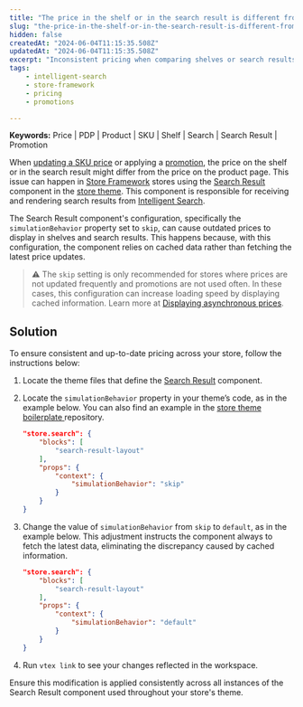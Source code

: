 ```yaml
---
title: "The price in the shelf or in the search result is different from the product page"
slug: "the-price-in-the-shelf-or-in-the-search-result-is-different-from-the-product-page"
hidden: false
createdAt: "2024-06-04T11:15:35.508Z"
updatedAt: "2024-06-04T11:15:35.508Z"
excerpt: "Inconsistent pricing when comparing shelves or search results with product pages in stores using Intelligent Search."
tags:
    - intelligent-search
    - store-framework
    - pricing
    - promotions

---
```


**Keywords:** Price | PDP | Product | SKU | Shelf | Search | Search Result | Promotion

When [updating a SKU price](https://help.vtex.com/en/tutorial/alteracao-de-preco-de-sku--tutorials_95) or applying a [promotion](https://help.vtex.com/en/tracks/promotion--6asfF1vFYiZgTQtOzwJchR), the price on the shelf or in the search result might differ from the price on the product page. This issue can happen in [Store Framework](https://developers.vtex.com/docs/guides/store-framework) stores using the [Search Result](https://developers.vtex.com/docs/apps/vtex.search-result) component in the [store theme](https://developers.vtex.com/docs/guides/vtex-io-documentation-3-settingyourstoretheme). This component is responsible for receiving and rendering search results from [Intelligent Search](https://help.vtex.com/en/tracks/vtex-intelligent-search--19wrbB7nEQcmwzDPl1l4Cb).

The Search Result component's configuration, specifically the `simulationBehavior` property set to `skip`, can cause outdated prices to display in shelves and search results. This happens because, with this configuration, the component relies on cached data rather than fetching the latest price updates.

>⚠️ The `skip` setting is only recommended for stores where prices are not updated frequently and promotions are not used often. In these cases, this configuration can increase loading speed by displaying cached information. Learn more at [Displaying asynchronous prices](https://developers.vtex.com/docs/guides/vtex-io-documentation-displaying-asynchronous-prices).

## Solution

To ensure consistent and up-to-date pricing across your store, follow the instructions below:

1. Locate the theme files that define the [Search Result](https://developers.vtex.com/docs/apps/vtex.search-result) component.
2. Locate the `simulationBehavior` property in your theme’s code, as in the example below. You can also find an example in the [store theme boilerplate ](https://github.com/vtex-apps/store-theme/blob/main/store/blocks/search.jsonc)repository.

    ```json
    "store.search": {
        "blocks": [
            "search-result-layout"
        ],
        "props": {
            "context": {
                "simulationBehavior": "skip"
            }
        }
    }
    ```

3. Change the value of `simulationBehavior` from `skip` to `default`, as in the example below. This adjustment instructs the component always to fetch the latest data, eliminating the discrepancy caused by cached information.

    ```json
    "store.search": {
        "blocks": [
            "search-result-layout"
        ],
        "props": {
            "context": {
                "simulationBehavior": "default"
            }
        }
    }
    ```

4. Run `vtex link` to see your changes reflected in the workspace.

Ensure this modification is applied consistently across all instances of the Search Result component used throughout your store's theme.
